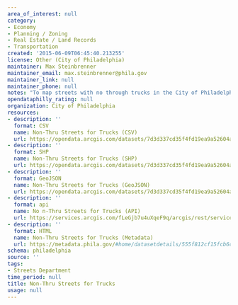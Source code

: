 ```yaml
---
area_of_interest: null
category:
- Economy
- Planning / Zoning
- Real Estate / Land Records
- Transportation
created: '2015-06-09T06:45:40.213255'
license: Other (City of Philadelphia)
maintainer: Max Steinbrenner
maintainer_email: max.steinbrenner@phila.gov
maintainer_link: null
maintainer_phone: null
notes: "To map streets with no through trucks in the City of Philadelphia. "
opendataphilly_rating: null
organization: City of Philadelphia
resources:
- description: ''
  format: CSV
  name: Non-Thru Streets for Trucks (CSV)
  url: https://opendata.arcgis.com/datasets/7d3d337cd35f4fd19ea9a52604a89bfe_0.csv
- description: ''
  format: SHP
  name: Non-Thru Streets for Trucks (SHP)
  url: https://opendata.arcgis.com/datasets/7d3d337cd35f4fd19ea9a52604a89bfe_0.zip
- description: ''
  format: GeoJSON
  name: Non-Thru Streets for Trucks (GeoJSON)
  url: https://opendata.arcgis.com/datasets/7d3d337cd35f4fd19ea9a52604a89bfe_0.geojson
- description: ''
  format: api
  name: No n-Thru Streets for Trucks (API)
  url: https://services.arcgis.com/fLeGjb7u4uXqeF9q/arcgis/rest/services/No_thru_Trucks/FeatureServer/0/query?outFields=*&where=1%3D1
- description: ''
  format: HTML
  name: Non-Thru Streets for Trucks (Metadata)
  url: https://metadata.phila.gov/#home/datasetdetails/555f812cf15fcb6c6ed44113/representationdetails/5571b1b9e4fb1d91393c214d/
schema: philadelphia
source: ''
tags:
- Streets Department
time_period: null
title: Non-Thru Streets for Trucks
usage: null
---
```

